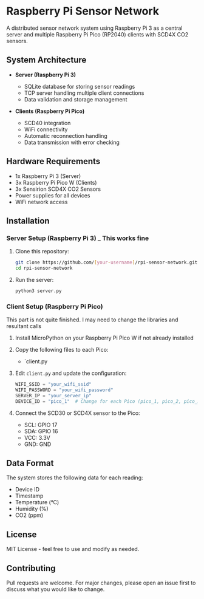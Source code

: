 # Raspberry Pi Sensor Network

A distributed sensor network system using Raspberry Pi 3 as a central server and multiple Raspberry Pi Pico (RP2040) clients with SCD4X CO2 sensors.

## System Architecture

- **Server (Raspberry Pi 3)**
  - SQLite database for storing sensor readings
  - TCP server handling multiple client connections
  - Data validation and storage management

- **Clients (Raspberry Pi Pico)**
  - SCD40 integration
  - WiFi connectivity
  - Automatic reconnection handling
  - Data transmission with error checking

## Hardware Requirements

- 1x Raspberry Pi 3 (Server)
- 3x Raspberry Pi Pico W (Clients)
- 3x Sensirion SCD4X CO2 Sensors
- Power supplies for all devices
- WiFi network access

## Installation

### Server Setup (Raspberry Pi 3) _ This works fine

1. Clone this repository:
   ```bash
   git clone https://github.com/[your-username]/rpi-sensor-network.git
   cd rpi-sensor-network
   ```

2. Run the server:
   ```bash
   python3 server.py
   ```

### Client Setup (Raspberry Pi Pico)

This part is not quite finished.  I may need to change the libraries and resultant calls

1. Install MicroPython on your Raspberry Pi Pico W if not already installed

2. Copy the following files to each Pico:
   - `client.py

3. Edit `client.py` and update the configuration:
   ```python
   WIFI_SSID = "your_wifi_ssid"
   WIFI_PASSWORD = "your_wifi_password"
   SERVER_IP = "your_server_ip"
   DEVICE_ID = "pico_1"  # Change for each Pico (pico_1, pico_2, pico_3)
   ```

4. Connect the SCD30 or SCD4X sensor to the Pico:
   - SCL: GPIO 17
   - SDA: GPIO 16
   - VCC: 3.3V
   - GND: GND

## Data Format

The system stores the following data for each reading:
- Device ID
- Timestamp
- Temperature (°C)
- Humidity (%)
- CO2 (ppm)

## License

MIT License - feel free to use and modify as needed.

## Contributing

Pull requests are welcome. For major changes, please open an issue first to discuss what you would like to change.
